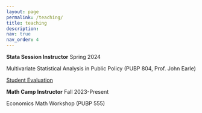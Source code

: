 ```yaml
---
layout: page
permalink: /teaching/
title: teaching
description:
nav: true
nav_order: 4
---
```


<strong>Stata Session Instructor</strong> Spring 2024

Multivariate Statistical Analysis in Public Policy (PUBP 804, Prof. John Earle)

<a href="/sungbinp.github.io/_includes/course_eval/PUBP 804 Spring 2024 Evaluation_SPark.pdf">Student Evaluation</a>

<strong>Math Camp Instructor</strong> Fall 2023-Present

Economics Math Workshop (PUBP 555)
